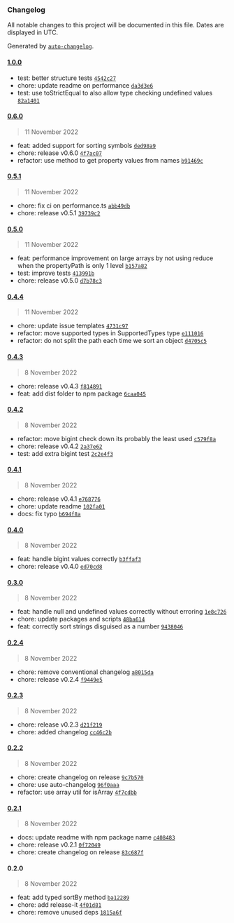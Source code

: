 ### Changelog

All notable changes to this project will be documented in this file. Dates are displayed in UTC.

Generated by [`auto-changelog`](https://github.com/CookPete/auto-changelog).

#### [1.0.0](https://github.com/jvandenaardweg/sort-by-property/compare/0.6.0...1.0.0)

- test: better structure tests [`4542c27`](https://github.com/jvandenaardweg/sort-by-property/commit/4542c277a3511c5f9c3309c5cb6418944114c222)
- chore: update readme on performance [`da3d3e6`](https://github.com/jvandenaardweg/sort-by-property/commit/da3d3e60dfd5b5aaa5ae64b80ee5a24bbb228da1)
- test: use toStrictEqual to also allow type checking undefined values [`82a1401`](https://github.com/jvandenaardweg/sort-by-property/commit/82a1401d0801453a3a2b990186b5f5b08c09c302)

#### [0.6.0](https://github.com/jvandenaardweg/sort-by-property/compare/0.5.1...0.6.0)

> 11 November 2022

- feat: added support for sorting symbols [`ded98a9`](https://github.com/jvandenaardweg/sort-by-property/commit/ded98a97d1e4bfdf556a2fb46b9d0b4e990a3a85)
- chore: release v0.6.0 [`4f7ac07`](https://github.com/jvandenaardweg/sort-by-property/commit/4f7ac0782409964f59bf0c8a09980e9aca676600)
- refactor: use method to get property values from names [`b91469c`](https://github.com/jvandenaardweg/sort-by-property/commit/b91469c2a01296ae68cf8c40ae33dd383145498b)

#### [0.5.1](https://github.com/jvandenaardweg/sort-by-property/compare/0.5.0...0.5.1)

> 11 November 2022

- chore: fix ci on performance.ts [`abb49db`](https://github.com/jvandenaardweg/sort-by-property/commit/abb49db85691c2b17778ea3661d19b5cbcf171be)
- chore: release v0.5.1 [`39739c2`](https://github.com/jvandenaardweg/sort-by-property/commit/39739c2e5d566683283cdd809ed553d00319730a)

#### [0.5.0](https://github.com/jvandenaardweg/sort-by-property/compare/0.4.4...0.5.0)

> 11 November 2022

- feat: performance improvement on large arrays by not using reduce when the propertyPath is only 1 level [`b157a82`](https://github.com/jvandenaardweg/sort-by-property/commit/b157a82eb2bcca1d3d20fe4d1e552620481f408d)
- test: improve tests [`413991b`](https://github.com/jvandenaardweg/sort-by-property/commit/413991bdda28edcc063224119564f1c9398f19ee)
- chore: release v0.5.0 [`d7b78c3`](https://github.com/jvandenaardweg/sort-by-property/commit/d7b78c31288798a775d2dbb95cd875c409b72add)

#### [0.4.4](https://github.com/jvandenaardweg/sort-by-property/compare/0.4.3...0.4.4)

> 11 November 2022

- chore: update issue templates [`4731c97`](https://github.com/jvandenaardweg/sort-by-property/commit/4731c972c51eb91878eda2a6dab9976ff7811b57)
- refactor: move supported types in SupportedTypes type [`e111016`](https://github.com/jvandenaardweg/sort-by-property/commit/e1110166170c446fae6d83feb19d8b448bc218ff)
- refactor: do not split the path each time we sort an object [`d4705c5`](https://github.com/jvandenaardweg/sort-by-property/commit/d4705c5845212cecbe07f1a884f03068b6bdaab5)

#### [0.4.3](https://github.com/jvandenaardweg/sort-by-property/compare/0.4.2...0.4.3)

> 8 November 2022

- chore: release v0.4.3 [`f814891`](https://github.com/jvandenaardweg/sort-by-property/commit/f814891790ac815ad394df8fe4bdb766694f694a)
- feat: add dist folder to npm package [`6caa045`](https://github.com/jvandenaardweg/sort-by-property/commit/6caa0456be7b6e1e0ed7cde64d7c4b2604008972)

#### [0.4.2](https://github.com/jvandenaardweg/sort-by-property/compare/0.4.1...0.4.2)

> 8 November 2022

- refactor: move bigint check down its probably the least used [`c579f8a`](https://github.com/jvandenaardweg/sort-by-property/commit/c579f8a9e52908d9303ab9689f85ea647b21ae71)
- chore: release v0.4.2 [`2a37e62`](https://github.com/jvandenaardweg/sort-by-property/commit/2a37e626d2f7d209047bc7fac628f494e4df86a3)
- test: add extra bigint test [`2c2e4f3`](https://github.com/jvandenaardweg/sort-by-property/commit/2c2e4f3fa50053f701f8991d012d30fcf0a82315)

#### [0.4.1](https://github.com/jvandenaardweg/sort-by-property/compare/0.4.0...0.4.1)

> 8 November 2022

- chore: release v0.4.1 [`e768776`](https://github.com/jvandenaardweg/sort-by-property/commit/e768776043dd8dcf64843e476d83e8b5209945b9)
- chore: update readme [`102fa01`](https://github.com/jvandenaardweg/sort-by-property/commit/102fa017b8aa484c1209e56951444242281b4b9a)
- docs: fix typo [`b694f8a`](https://github.com/jvandenaardweg/sort-by-property/commit/b694f8aa567774ac9b23da4df62751eca857cbea)

#### [0.4.0](https://github.com/jvandenaardweg/sort-by-property/compare/0.3.0...0.4.0)

> 8 November 2022

- feat: handle bigint values correctly [`b3ffaf3`](https://github.com/jvandenaardweg/sort-by-property/commit/b3ffaf3656c38b62bffcbec3682f4313940df2e1)
- chore: release v0.4.0 [`ed70cd8`](https://github.com/jvandenaardweg/sort-by-property/commit/ed70cd8f64baa843c9526620bbdd646c5b976a02)

#### [0.3.0](https://github.com/jvandenaardweg/sort-by-property/compare/0.2.4...0.3.0)

> 8 November 2022

- feat: handle null and undefined values correctly without erroring [`1e8c726`](https://github.com/jvandenaardweg/sort-by-property/commit/1e8c7268243adfafec4d45d0b48beb70583f194e)
- chore: update packages and scripts [`48ba614`](https://github.com/jvandenaardweg/sort-by-property/commit/48ba6144a19f32563e5100c3dfc4b7130e09f044)
- feat: correctly sort strings disguised as a number [`9438046`](https://github.com/jvandenaardweg/sort-by-property/commit/94380463b7d7b6f4bbf46774d938bf04881958d5)

#### [0.2.4](https://github.com/jvandenaardweg/sort-by-property/compare/0.2.3...0.2.4)

> 8 November 2022

- chore: remove conventional changelog [`a8015da`](https://github.com/jvandenaardweg/sort-by-property/commit/a8015da16539bb7f449805415f90e28235beaefe)
- chore: release v0.2.4 [`f9449e5`](https://github.com/jvandenaardweg/sort-by-property/commit/f9449e5d302c203e1e11d1dd7a2ad094696c768e)

#### [0.2.3](https://github.com/jvandenaardweg/sort-by-property/compare/0.2.2...0.2.3)

> 8 November 2022

- chore: release v0.2.3 [`d21f219`](https://github.com/jvandenaardweg/sort-by-property/commit/d21f219c1f0e9a5008dab9b228770de5e26c0b1a)
- chore: added changelog [`cc46c2b`](https://github.com/jvandenaardweg/sort-by-property/commit/cc46c2b7846e3ec9355fb3443c3ac8f23d8ca70b)

#### [0.2.2](https://github.com/jvandenaardweg/sort-by-property/compare/0.2.1...0.2.2)

> 8 November 2022

- chore: create changelog on release [`9c7b570`](https://github.com/jvandenaardweg/sort-by-property/commit/9c7b570ebb64679a194d4f33600029dcea67934e)
- chore: use auto-changelog [`96f0aaa`](https://github.com/jvandenaardweg/sort-by-property/commit/96f0aaa2d01fd709b86dc822eb276dcbdfb08f8b)
- refactor: use array util for isArray [`4f7cdbb`](https://github.com/jvandenaardweg/sort-by-property/commit/4f7cdbb773cf6f32af746399251943992d407e8c)

#### [0.2.1](https://github.com/jvandenaardweg/sort-by-property/compare/0.2.0...0.2.1)

> 8 November 2022

- docs: update readme with npm package name [`c408483`](https://github.com/jvandenaardweg/sort-by-property/commit/c408483010cbce2534c39510d2f9a9a47cf98d4e)
- chore: release v0.2.1 [`0f72049`](https://github.com/jvandenaardweg/sort-by-property/commit/0f720497a3fc8bb0b808dcd813e12ec16c48ade7)
- chore: create changelog on release [`83c687f`](https://github.com/jvandenaardweg/sort-by-property/commit/83c687fd03b0e79aa5883f2334e6599f45984dbf)

#### 0.2.0

> 8 November 2022

- feat: add typed sortBy method [`ba12289`](https://github.com/jvandenaardweg/sort-by-property/commit/ba122899554a437e9b326b2051cd2cce16ad834a)
- chore: add release-it [`4f01d81`](https://github.com/jvandenaardweg/sort-by-property/commit/4f01d8138733955b97ea3000b8adb6cf1dab0af8)
- chore: remove unused deps [`1815a6f`](https://github.com/jvandenaardweg/sort-by-property/commit/1815a6ff3c1a6e44fbfc77183a9fdba98d4aa67d)
